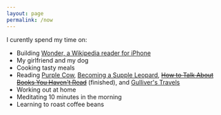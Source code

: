 ```yaml
---
layout: page
permalink: /now
---
```


I curently spend my time on:

- Building [Wonder, a Wikipedia reader for iPhone](/wonder)
- My girlfriend and my dog
- Cooking tasty meals
- Reading [Purple Cow](http://www.amazon.com/dp/1591843170?tag=jonathanthiry-20), [Becoming a Supple Leopard](http://www.amazon.com/dp/1628600837?tag=jonathanthiry-20), ~~[How to Talk About Books You Haven't Read](http://www.amazon.com/Talk-About-Books-Havent-Read/dp/1596915439?tag=jonathanthiry-20)~~ (finished), and [Gulliver's Travels](http://www.amazon.com/Gullivers-Travels-Dover-Thrift-Editions/dp/0486292738?tag=jonathanthiry-20)
- Working out at home
- Meditating 10 minutes in the morning
- Learning to roast coffee beans
